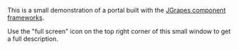 This is a small demonstration of a portal built with the
[JGrapes component frameworks](http://mnlipp.github.io/jgrapes/).

Use the "full screen" icon on the top right corner of this 
small window to get a full description.